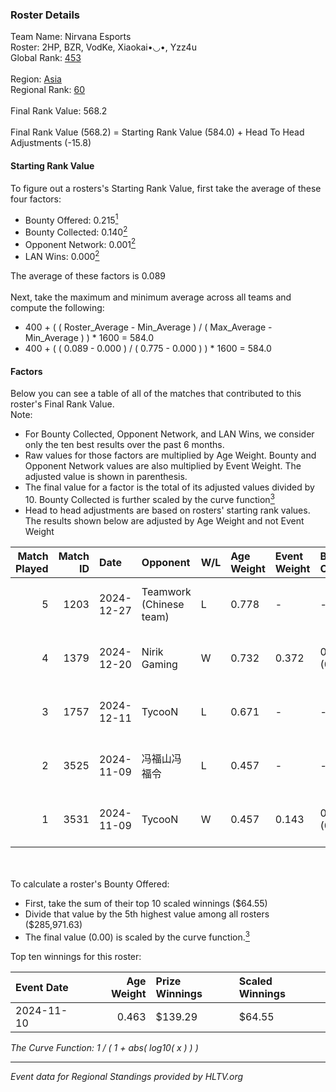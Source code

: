 ### Roster Details<br />
Team Name: Nirvana Esports<br />
Roster: 2HP, BZR, VodKe, Xiaokai•◡•, Yzz4u<br />
Global Rank: [453](../../standings_global_2025_02_28.md)<br />
<br />
Region: [Asia]( ../../standings_asia_2025_02_28.md)<br />
Regional Rank: [60]( ../../standings_asia_2025_02_28.md)<br />
<br />
Final Rank Value:  568.2<br />
<br />
Final Rank Value (568.2) = Starting Rank Value (584.0) + Head To Head Adjustments (-15.8)<br />

#### Starting Rank Value<br />
To figure out a rosters's Starting Rank Value, first take the average of these four factors:<br />
- Bounty Offered: 0.215[<sup>1</sup>](#table2)
- Bounty Collected: 0.140[<sup>2</sup>](#table1)
- Opponent Network: 0.001[<sup>2</sup>](#table1)
- LAN Wins: 0.000[<sup>2</sup>](#table1)

The average of these factors is 0.089<br />
<br />
Next, take the maximum and minimum average across all teams and compute the following:<br />
- 400 + ( ( Roster_Average - Min_Average ) / ( Max_Average - Min_Average ) ) * 1600 = 584.0
- 400 + ( ( 0.089 - 0.000 ) / ( 0.775 - 0.000 ) ) * 1600 = 584.0


#### Factors<br />
Below you can see a table of all of the matches that contributed to this roster's Final Rank Value.<br />
Note:<br />

- For Bounty Collected, Opponent Network, and LAN Wins, we consider only the ten best results over the past 6 months.
- Raw values for those factors are multiplied by Age Weight. Bounty and Opponent Network values are also multiplied by Event Weight. The adjusted value is shown in parenthesis.
- The final value for a factor is the total of its adjusted values divided by 10. Bounty Collected is further scaled by the curve function[<sup>3</sup>](#curveFunction)
- Head to head adjustments are based on rosters' starting rank values. The results shown below are adjusted by Age Weight and not Event Weight
<span id="table1"></span><br />


| Match Played | Match ID | Date       | Opponent                | W/L | Age Weight | Event Weight | Bounty Collected | Opponent Network | LAN Wins  | H2H Adj. | Roster                              |
| -: | -: | :- | :- | :- | :- | :- | :- | :- | :- | -: | :- |
|            5 |     1203 | 2024-12-27 | Teamwork (Chinese team) | L   | 0.778      | -            | -                | -                | -         |    -7.91 | 2HP, BZR, VodKe, Xiaokai•◡•, Yzz4u  |
|            4 |     1379 | 2024-12-20 | Nirik Gaming            | W   | 0.732      | 0.372        | 0.000 (0.000)    | 0.033 (0.009)    | 0 (0.000) |     6.58 | 2HP, BZR, VodKe, Xiaokai•◡•, Yzz4u  |
|            3 |     1757 | 2024-12-11 | TycooN                  | L   | 0.671      | -            | -                | -                | -         |   -13.19 | 2HP, BZR, VodKe, Xiaokai•◡•, Yzz4u  |
|            2 |     3525 | 2024-11-09 | 冯福山冯福令                  | L   | 0.457      | -            | -                | -                | -         |    -6.89 | 2HP, BZR, MashirOvO, VodKe, Xiaokai |
|            1 |     3531 | 2024-11-09 | TycooN                  | W   | 0.457      | 0.143        | 0.000 (0.000)    | 0.000 (0.000)    | 0 (0.000) |     5.57 | 2HP, BZR, MashirOvO, VodKe, Xiaokai |

<br />
<span id="table2"></span><br />
To calculate a roster's Bounty Offered:<br />

- First, take the sum of their top 10 scaled winnings ($64.55)
- Divide that value by the 5th highest value among all rosters ($285,971.63)
- The final value (0.00) is scaled by the curve function.[<sup>3</sup>](#curveFunction)

Top ten winnings for this roster:<br />

| Event Date | Age Weight | Prize Winnings | Scaled Winnings |
| :- | -: | :- | :- |
| 2024-11-10 |      0.463 | $139.29        | $64.55          |


<span id="curveFunction"></span>_The Curve Function: 1 / ( 1 + abs( log10( x ) ) )_<br />

---
_Event data for Regional Standings provided by HLTV.org_<br />
